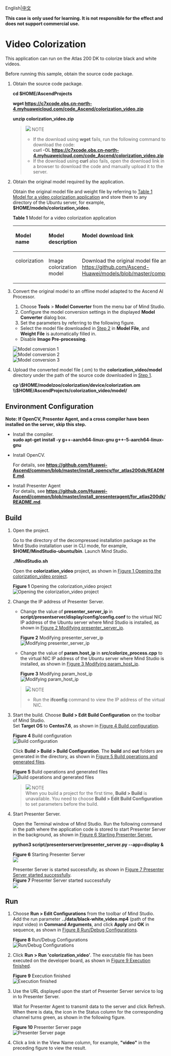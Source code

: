 English|[中文](README_EN.md)

**This case is only used for learning. It is not responsible for the effect and does not support commercial use.**

# Video Colorization<a name="ZH-CN_TOPIC_0219122211"></a>

This application can run on the Atlas 200 DK to colorize black and white videos.

Before running this sample, obtain the source code package.

1. <a name="zh-cn_topic_0228757084_section8534138124114"></a>Obtain the source code package.
   
    **cd $HOME/AscendProjects**
   
    **wget https://c7xcode.obs.cn-north-4.myhuaweicloud.com/code_Ascend/colorization_video.zip**
   
    **unzip colorization_video.zip**
   
    > ![](public_sys-resources/icon-note.gif) NOTE 
    > - If the download using **wget** fails, run the following command to download the code:   
    **curl -OL https://c7xcode.obs.cn-north-4.myhuaweicloud.com/code_Ascend/colorization_video.zip**
    > - If the download using **curl** also fails, open the download link in a browser to download the code and manually upload it to the server.

2. <a name="zh-cn_topic_0219108795_li2074865610364"></a>Obtain the original model required by the application.
   
    Obtain the original model file and weight file by referring to [Table 1 Model for a video colorization application](#zh-cn_topic_0219108795_table19942111763710) and store them to any directory of the Ubuntu server, for example, **$HOME/models/colorization_video.**
   
    **Table 1** Model for a video colorization application
   
    <a name="zh-cn_topic_0219108795_table19942111763710"></a>
   
    <table><thead align="left"><tr id="zh-cn_topic_0219108795_row611318123710"><th class="cellrowborder" valign="top" width="11.959999999999999%" id="mcps1.2.4.1.1"><p id="zh-cn_topic_0219108795_p81141820376"><a name="zh-cn_topic_0219108795_p81141820376"></a><a name="zh-cn_topic_0219108795_p81141820376"></a>Model name</p>
    </th>
    <th class="cellrowborder" valign="top" width="8.07%" id="mcps1.2.4.1.2"><p id="zh-cn_topic_0219108795_p13181823711"><a name="zh-cn_topic_0219108795_p13181823711"></a><a name="zh-cn_topic_0219108795_p13181823711"></a>Model description</p>
    </th>
    <th class="cellrowborder" valign="top" width="79.97%" id="mcps1.2.4.1.3"><p id="zh-cn_topic_0219108795_p1717182378"><a name="zh-cn_topic_0219108795_p1717182378"></a><a name="zh-cn_topic_0219108795_p1717182378"></a>Model download link</p>
    </th>
    </tr>
    </thead>
    <tbody><tr id="zh-cn_topic_0219108795_row1119187377"><td class="cellrowborder" valign="top" width="11.959999999999999%" headers="mcps1.2.4.1.1 "><p id="zh-cn_topic_0219108795_p4745165253920"><a name="zh-cn_topic_0219108795_p4745165253920"></a><a name="zh-cn_topic_0219108795_p4745165253920"></a>colorization</p>
    </td>
    <td class="cellrowborder" valign="top" width="8.07%" headers="mcps1.2.4.1.2 "><p id="zh-cn_topic_0219108795_p1874515218391"><a name="zh-cn_topic_0219108795_p1874515218391"></a><a name="zh-cn_topic_0219108795_p1874515218391"></a>Image colorization model</p>
    </td>
    <td class="cellrowborder" valign="top" width="79.97%" headers="mcps1.2.4.1.3 "><p id="zh-cn_topic_0219108795_p611318163718"><a name="zh-cn_topic_0219108795_p611318163718"></a><a name="zh-cn_topic_0219108795_p611318163718"></a>Download the original model file and weight file by referring to README_en.md at <a href="https://github.com/Ascend-Huawei/models/blob/master/computer_vision/object_detect/colorization/README_en.md" target="_blank" rel="noopener noreferrer">https://github.com/Ascend-Huawei/models/blob/master/computer_vision/object_detect/colorization/README_en.md</a>. </p>
    </td>
    </tr>
    </tbody>
    </table>

3. Convert the original model to an offline model adapted to the Ascend AI Processor.
   
    1. Choose **Tools** \> **Model Converter** from the menu bar of Mind Studio.
    2. Configure the model conversion settings in the displayed **Model Converter** dialog box.
    3. Set the parameters by referring to the following figure.
      - Select the model file downloaded in [Step 2](#zh-cn_topic_0219108795_li2074865610364) in **Model File**, and **Weight File** is automatically filled in.
      - Disable **Image Pre-processing**.
   
    ![](figures/模型转换1.png "Model conversion 1")  
    ![](figures/模型转换2.png "Model conversion 2")  
    ![](figures/模型转换3.png "Model conversion 3")

5. Upload the converted model file (.om) to the **colorization_video/model** directory under the path of the source code downloaded in [Step 1](#zh-cn_topic_0228757084_section8534138124114).
   
   **cp \\$HOME/modelzoo/colorization/device/colorization.om \\$HOME/AscendProjects/colorization_video/model/**

## Environment Configuration

**Note: If OpenCV, Presenter Agent, and a cross compiler have been installed on the server, skip this step.**

- Install the compiler.  
  **sudo apt-get install -y g++\-aarch64-linux-gnu g++\-5-aarch64-linux-gnu**

- Install OpenCV.
  
    For details, see **https://github.com/Huawei-Ascend/common/blob/master/install_opencv/for_atlas200dk/README.md**.

- Install Presenter Agent  
    For details, see **https://github.com/Huawei-Ascend/common/blob/master/install_presenteragent/for_atlas200dk/README.md**.

## Build<a name="zh-cn_topic_0219108795_section3723145213347"></a>

1. Open the project.
   
    Go to the directory of the decompressed installation package as the Mind Studio installation user in CLI mode, for example, **$HOME/MindStudio-ubuntu/bin**. Launch Mind Studio.
   
    **./MindStudio.sh**
   
    Open the **colorization_video** project, as shown in [Figure 1 Opening the colorization_video project](#zh-cn_topic_0228461902_zh-cn_topic_0203223265_fig11106241192810).
   
    **Figure 1** Opening the colorization_video project<a name="zh-cn_topic_0228461902_zh-cn_topic_0203223265_fig11106241192810"></a>  
    ![](figures/打开colorization_video工程.png "Opening the colorization_video project") 

2. Change the IP address of Presenter Server.
   
    - Change the value of **presenter_server_ip** in **script/presentserver/display/config/config.conf** to the virtual NIC IP address of the Ubuntu server where Mind Studio is installed, as shown in [Figure 2 Modifying presenter_server_ip](#zh-cn_topic_0228461902_zh-cn_topic_0203223265_fig1110624110).
   
      **Figure 2** Modifying presenter_server_ip<a name="zh-cn_topic_0228461902_zh-cn_topic_0203223265_fig1110624110"></a>  
      ![](figures/presenter_server_ip.png "Modifying presenter_server_ip")
   
    - Change the value of **param.host_ip** in **src/colorize_process.cpp** to the virtual NIC IP address of the Ubuntu server where Mind Studio is installed, as shown in [Figure 3 Modifying param_host_ip](#zh-cn_topic_0228461902_zh-cn_topic_0203223265_fig11).
   
      **Figure 3** Modifying param_host_ip<a name="zh-cn_topic_0228461902_zh-cn_topic_0203223265_fig11"></a>  
      ![](figures/param_host_ip.png "Modifying param_host_ip")
   
    > ![](public_sys-resources/icon-note.gif) NOTE
    > - Run the **ifconfig** command to view the IP address of the virtual NIC.

3. Start the build. Choose **Build \> Edit Build Configuration** on the toolbar of Mind Studio.   
Set **Target OS** to **Centos7.6**, as shown in [Figure 4 Build configuration](#zh-cn_topic_0203223265_fig17414647130).
   
    **Figure 4** Build configuration<a name="zh-cn_topic_0203223265_fig17414647130"></a>  
    ![](figures/配置build.png "Build configuration")
   
    Click **Build \> Build \> Build Configuration**. The **build** and **out** folders are generated in the directory, as shown in [Figure 5 Build operations and generated files](#zh-cn_topic_0203223265_fig1741464713019).
   
    **Figure 5** Build operations and generated files<a name="zh-cn_topic_0203223265_fig1741464713019"></a>  
    ![](figures/编译操作及生成文件.png "Build operations and generated files")
   
    > ![](public_sys-resources/icon-notice.gif) NOTE   
    When you build a project for the first time, **Build \> Build** is unavailable. You need to choose **Build \> Edit Build Configuration** to set parameters before the build.

4. Start Presenter Server.
   
    Open the Terminal window of Mind Studio. Run the following command in the path where the application code is stored to start Presenter Server in the background, as shown in [Figure 6 Starting Presenter Server.](#zh-cn_topic_0228461904_zh-cn_topic_0203223294_fig423515251067)
   
    **python3 script/presenterserver/presenter_server.py --app=display &**
   
    **Figure 6** Starting Presenter Server <a name="zh-cn_topic_0228461904_zh-cn_topic_0203223294_fig423515251067"></a>  
    ![](figures/presentserver1.png)
   
    Presenter Server is started successfully, as shown in [Figure 7 Presenter Server started successfully](#zh-cn_topic_0228461904_zh-cn_topic_0203223294_fig423).   
    **Figure 7** Presenter Server started successfully<a name="zh-cn_topic_0228461904_zh-cn_topic_0203223294_fig423"></a>  
    ![](figures/presentserver2.png)

## Run<a name="zh-cn_topic_0219108795_section1620073406"></a>

1. Choose **Run \> Edit Configurations** from the toolbar of Mind Studio.   
    Add the run parameter **../data/black-white_video.mp4** (path of the input video) in **Command Arguments**, and click **Apply** and **OK** in sequence, as shown in [Figure 8 Run/Debug Configurations](#zh-cn_topic_0203223265_fig93931954162720).
   
    **Figure 8** Run/Debug Configurations<a name="zh-cn_topic_0203223265_fig93931954162720"></a>  
    ![](figures/配置run.png "Run/Debug Configurations")

2. Click **Run \> Run 'colorization_video’**. The executable file has been executed on the developer board, as shown in [Figure 9 Execution finished](#zh-cn_topic_0203223265_fig93931954162719).
   
    **Figure 9** Execution finished<a name="zh-cn_topic_0203223265_fig93931954162719"></a>  
    ![](figures/程序已执行示意图.png "Execution finished")

3. Use the URL displayed upon the start of Presenter Server service to log in to Presenter Server.
   
    Wait for Presenter Agent to transmit data to the server and click Refresh. When there is data, the icon in the Status column for the corresponding channel turns green, as shown in the following figure.
   
    **Figure 10** Presenter Server page<a  name="zh-cn_topic_0228461904_zh-cn_topic_0203223294_fig113691556202312"></a>  
    ![](figures/Presenter-Server界面.png "Presenter Server page")

4. Click a link in the View Name column, for example, **"video"** in the preceding figure to view the result.
